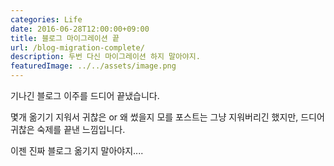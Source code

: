 ```yaml
---
categories: Life
date: 2016-06-28T12:00:00+09:00
title: 블로그 마이그레이션 끝
url: /blog-migration-complete/
description: 두번 다신 마이그레이션 하지 말아야지.
featuredImage: ../../assets/image.png
---
```


기나긴 블로그 이주를 드디어 끝냈습니다.

몇개 옮기기 지워서 귀찮은 or 왜 썼을지 모를 포스트는 그냥 지워버리긴 했지만, 드디어 귀찮은 숙제를 끝낸 느낌입니다.

이젠 진짜 블로그 옮기지 말아야지....
